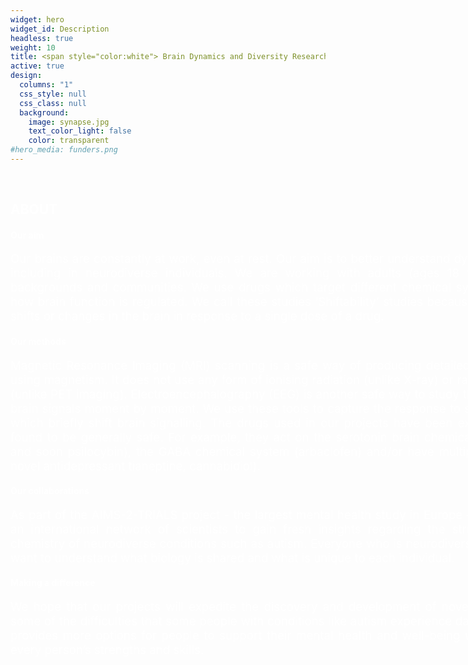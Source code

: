 ```yaml
---
widget: hero
widget_id: Description
headless: true
weight: 10
title: <span style="color:white"> Brain Dynamics and Diversity Research Group </span>
active: true
design:
  columns: "1"
  css_style: null
  css_class: null
  background:
    image: synapse.jpg
    text_color_light: false
    color: transparent
#hero_media: funders.png 
---
```

<br>

<section>
<h2> <span style="color:white">  ABOUT </span> </h2>

<h4> <span style="color:white"> Our aim </span> </h4>
<p> <div style="text-align: justify; text-justify: inter-word; margin-right: -415px; width: 100\%; color:white; font-size:14.0pt"> Our brains are constantly at work, even at rest. Our aim is to better understand dynamic brain function, including in neurodiverse individuals. We are working with adults (ages 18 to 65) from various backgrounds and communities. We use drugs which target different chemical systems to understand how brain function is regulated. We call these studies ‘Shiftability’ studies because they measure what shifts or changes in the brain in response to a single dose of a drug. </div>
</p>

<h4> <span style="color:white"> Our methods </span> </h4>
<p> <div style="text-align: justify; text-justify: inter-word; margin-right: -415px; width: 100\%; color:white; font-size:14.0pt"> Magnetic Resonance Imaging (MRI) scanning is a safe way of producing detailed images of the brain using magnetism. It does not use any form of ionising radiation (unlike X-ray) or radioactive substances (unlike PET imaging). Electroencephalography (EEG) is another safe way to study the brain by recording brain signals moment by moment. We use these tools to capture the response to single doses of drugs which briefly shift brain signalling. The drugs used in our projects have been extensively tested and found to be generally safe. For example, they act on the serotonin brain chemical system (citalopram and soon psilocybin), the GABA chemical system (arbaclofen) and/or have multiple brain targets (the novel antidepressant tianeptine, cannabidiol). </div>
</p>

<h4> <span style="color:white"> Our collaborations </span> </h4>
<p> <div style="text-align: justify; text-justify: inter-word; margin-right: -415px; width: 100\%; color:white; font-size:14.0pt"> As part of the AIMS-2-TRIALS project - the largest mental health study in Europe – we collaborate with an international network of scientists to gain fresh insights regarding the structure, function and chemistry of neurodiverse conditions such as autism. Everyone who is neurodiverse is different and we want to understand what biology is shared and what is unique to each individual. </div>
</p>

<h4> <span style="color:white"> Making a difference  </span> </h4>
<p> <div style="text-align: justify; text-justify: inter-word; margin-right: -415px; width: 100\%; color:white; font-size:14.0pt"> We hope that our projects will expedite the discovery and development of novel strategies to tackle some of the difficulties that some people with conditions like autism experience daily. We hope that this provides more options for people to support their mental health and well-being while also preserving every person’s strengths and skills. </div>
</p>
</section>